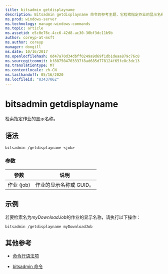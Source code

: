 ```yaml
---
title: bitsadmin getdisplayname
description: Bitsadmin getdisplayname 命令的参考主题，它检索指定作业的显示名称。
ms.prod: windows-server
ms.technology: manage-windows-commands
ms.topic: article
ms.assetid: e5c0e76c-4cc6-42d8-ac30-30bf3dc11b9b
author: coreyp-at-msft
ms.author: coreyp
manager: dongill
ms.date: 10/16/2017
ms.openlocfilehash: 0d47a70d34dbff0249a9d69f1db1deaa879c76c8
ms.sourcegitcommit: bf887504703337f8ad685d778124f65fe8c3dc13
ms.translationtype: MT
ms.contentlocale: zh-CN
ms.lasthandoff: 05/16/2020
ms.locfileid: "83437062"
---
```

# <a name="bitsadmin-getdisplayname"></a>bitsadmin getdisplayname

检索指定作业的显示名称。

## <a name="syntax"></a>语法

```
bitsadmin /getdisplayname <job>
```

### <a name="parameters"></a>参数

| 参数 | 说明 |
| -------------- | -------------- |
| 作业 (job) | 作业的显示名称或 GUID。 |

## <a name="examples"></a>示例

若要检索名为*myDownloadJob*的作业的显示名称，请执行以下操作：

```
bitsadmin /getdisplayname myDownloadJob
```

## <a name="additional-references"></a>其他参考

- [命令行语法项](command-line-syntax-key.md)

- [bitsadmin 命令](bitsadmin.md)
